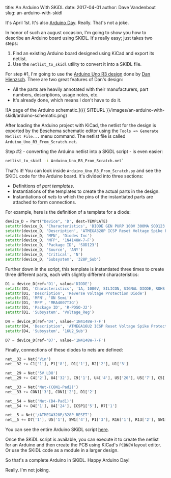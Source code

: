 title: An Arduino With SKiDL
date: 2017-04-01
author: Dave Vandenbout
slug: an-arduino-with-skidl

It's April 1st. It's also [Arduino Day](https://day.arduino.cc/). Really. That's not a joke.

In honor of such an august occasion, I'm going to show you how to describe
an Arduino board using SKiDL.
It's really easy; just takes two steps:

1. Find an existing Arduino board designed using KiCad and export its netlist.
2. Use the `netlist_to_skidl` utility to convert it into a SKiDL file.

For step #1, I'm going to use the [Arduino Uno R3 design](https://github.com/rheingoldheavy/arduino_uno_r3_from_scratch) 
done by [Dan Hienzsch](http://www.rheingoldheavy.com/).
There are two great features of Dan's design:

* All the parts are heavily annotated with their manufacturers, part numbers, 
  descriptions, usage notes, etc.
* It's already done, which means I don't have to do it.

![A page of the Arduino schematic.]({{ SITEURL }}/images/an-arduino-with-skidl/arduino-schematic.png)

After loading the Arduino project with KiCad, the netlist for the design
is exported by the Eeschema schematic editor using the `Tools => Generate Netlist File...`
menu command.
The netlist file is called `Arduino_Uno_R3_From_Scratch.net`.

Step #2 - converting the Arduino netlist into a SKiDL script - is even easier:

```bash
netlist_to_skidl -i Arduino_Uno_R3_From_Scratch.net`
``` 

That's it!
You can look inside `Arduino_Uno_R3_From_Scratch.py` and see the SKiDL code for the Arduino board.
It's divided into three sections:

* Definitions of *part templates*.
* Instantiations of the templates to create the actual parts in the design.
* Instantiations of *nets* to which the pins of the instantiated parts
  are attached to form connections.

For example, here is the definition of a template for a diode:

```py
device_D = Part("Device", 'D', dest=TEMPLATE)
setattr(device_D, 'Characteristics', 'DIODE GEN PURP 100V 300MA SOD123')
setattr(device_D, 'Description', 'ATMEGA328P ICSP Reset Voltage Spike Protection')
setattr(device_D, 'MFN', 'Diodes Inc')
setattr(device_D, 'MFP', '1N4148W-7-F')
setattr(device_D, 'Package ID', 'SOD123')
setattr(device_D, 'Source', 'ANY')
setattr(device_D, 'Critical', 'N')
setattr(device_D, 'Subsystem', '328P_Sub')
```

Further down in the script, this template is instantiated three times to create
three different parts, each with slightly different characteristics:

```py
D1 = device_D(ref='D1', value='DIODE')
setattr(D1, 'Characteristics', '1A, 1000V, SILICON, SIGNAL DIODE, ROHS COMPLIANT, COMPACT, PLASTIC, CASE 403D-02, SMA, 2 PIN')
setattr(D1, 'Description', 'Reverse Voltage Protection Diode')
setattr(D1, 'MFN', 'ON Semi')
setattr(D1, 'MFP', 'MRA4007T3G')
setattr(D1, 'Package ID', 'R-PDSO-J2')
setattr(D1, 'Subsystem', 'Voltage_Reg')

D4 = device_D(ref='D4', value='1N4148W-7-F')
setattr(D4, 'Description', 'ATMEGA16U2 ICSP Reset Voltage Spike Protection')
setattr(D4, 'Subsystem', '16U2_Sub')

D7 = device_D(ref='D7', value='1N4148W-7-F')
```

Finally, connections of these diodes to nets are defined:

```py
net__32 = Net('Vin')
net__32 += C1['1'], P1['8'], D1['1'], R2['2'], U1['3']

net__29 = Net('5V_LDO')
net__29 += C4['2'], U4['32'], C9['1'], U4['4'], U5['20'], U5['7'], C5['1'], U3['3'], Q1['2'], C15['1'], R16['2'], D7['2'], U3['1'], ICSP2['2'], U2['8'], ICSP1['2'], R11['2'], R10['2'], R7['2'], P1['2'], P1['5'], R1['2'], C2['1'], C3['1'], D4['2'], U1['2']

net__33 = Net('Net-(CON1-Pad2)')
net__33 += CON1['3'], CON1['2'], D1['2']

net__54 = Net('Net-(D4-Pad1)')
net__54 += D4['1'], U4['24'], ICSP1['5'], R7['1']

net__5 = Net('/ATMEGA328P/328P_RESET')
net__5 += D7['1'], U5['1'], SW1['4'], P1['3'], R16['1'], R13['2'], SW1['3'], ICSP2['5']
```

You can see the entire Arduino SKiDL script [here](https://gist.github.com/xesscorp/00d48e7ee31fedad00d6b07b9ddd0189).

Once the SKiDL script is available, you can execute it to create the netlist
for an Arduino and then create the PCB using KiCad's `PCBNEW` layout editor.
Or use the SKiDL code as a module in a larger design.

So that's a complete Arduino in SKiDL.
Happy Arduino Day!

Really. I'm not joking.
